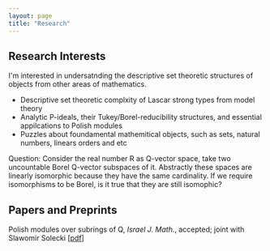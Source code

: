 ```yaml
---
layout: page                
title: "Research" 
---
```


## Research Interests

I'm interested in undersatnding the descriptive set theoretic structures of objects from other areas of mathematics.

* Descriptive set theoretic complxity of Lascar strong types from model theory  
* Analytic P-ideals, their Tukey/Borel-reducibility structures, and essential appilcations to Polish modules
* Puzzles about foundamental mathemitical objects, such as sets, natural numbers, linears orders and etc

Question: Consider the real number R as Q-vector space, take two uncountable Borel Q-vector subspaces of it. Abstractly these spaces are linearly isomorphic because they have the same cardinality. If we require isomorphisms to be Borel, is it true that they are still isomophic? 

## Papers and Preprints

Polish modules over subrings of Q, *Israel J. Math.*, accepted; joint with Slawomir Solecki [\[pdf\]](/file/Q-subspaces-May2024-fin.pdf)

